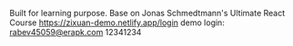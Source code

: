 Built for learning purpose.
Base on Jonas Schmedtmann's Ultimate React Course
https://zixuan-demo.netlify.app/login
demo login:
rabev45059@erapk.com
12341234
